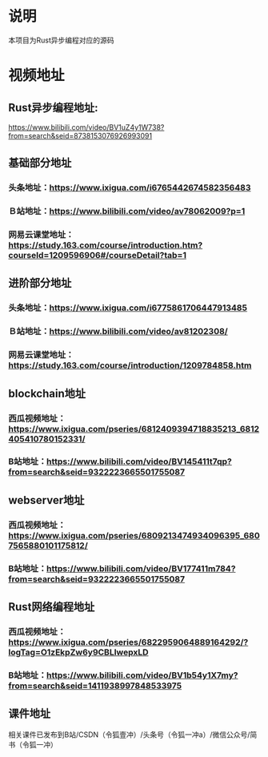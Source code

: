 # 说明
本项目为Rust异步编程对应的源码

# 视频地址
## Rust异步编程地址:
https://www.bilibili.com/video/BV1uZ4y1W738?from=search&seid=8738153076926993091

## 基础部分地址
### 头条地址：https://www.ixigua.com/i6765442674582356483

### Ｂ站地址：https://www.bilibili.com/video/av78062009?p=1

### 网易云课堂地址：https://study.163.com/course/introduction.htm?courseId=1209596906#/courseDetail?tab=1

## 进阶部分地址
### 头条地址：https://www.ixigua.com/i6775861706447913485

### Ｂ站地址：https://www.bilibili.com/video/av81202308/

### 网易云课堂地址：https://study.163.com/course/introduction/1209784858.htm

## blockchain地址
### 西瓜视频地址：https://www.ixigua.com/pseries/6812409394718835213_6812405410780152331/ 

### B站地址：https://www.bilibili.com/video/BV145411t7qp?from=search&seid=9322223665501755087

## webserver地址
### 西瓜视频地址：https://www.ixigua.com/pseries/6809213474934096395_6807565880101175812/ 

### B站地址：https://www.bilibili.com/video/BV177411m784?from=search&seid=9322223665501755087

## Rust网络编程地址
### 西瓜视频地址：https://www.ixigua.com/pseries/6822959064889164292/?logTag=O1zEkpZw6y9CBLIwepxLD 

### B站地址：https://www.bilibili.com/video/BV1b54y1X7my?from=search&seid=1411938997848533975

## 课件地址
相关课件已发布到B站/CSDN（令狐壹冲）/头条号（令狐一冲a）/微信公众号/简书（令狐一冲）
